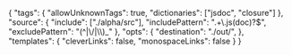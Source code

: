{
    "tags": {
        "allowUnknownTags": true,
        "dictionaries": ["jsdoc", "closure"]
    },
    "source": {
        "include": ["./alpha/src"],
        "includePattern": ".+\\.js(doc)?$",
        "excludePattern": "(^|\\/|\\\\)_"
    },
    "opts": {
        "destination": "./out/",
    },
    "templates": {
        "cleverLinks": false,
        "monospaceLinks": false
    }
}